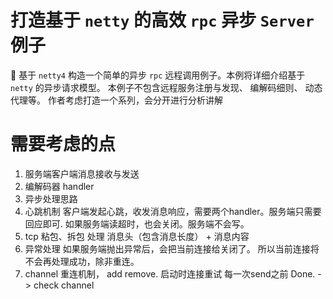 
# 打造基于 `netty` 的高效 `rpc` 异步 `Server` 例子
🍎 基于 `netty4` 构造一个简单的异步 `rpc` 远程调用例子。本例将详细介绍基于 `netty` 的异步请求模型。 本例子不包含远程服务注册与发现、 编解码细则、 动态代理等。
作者考虑打造一个系列，会分开进行分析讲解

# 需要考虑的点

1. 服务端客户端消息接收与发送
2. 编解码器 handler
3. 异步处理思路
4. 心跳机制 
客户端发起心跳，收发消息响应，需要两个handler。服务端只需要回应即可. 如果服务端读超时，也会关闭。服务端不会写。
5. tcp 粘包、拆包  处理
消息头（包含消息长度） + 消息内容 
6. 异常处理
如果服务端抛出异常后，会把当前连接给关闭了。
所以当前连接将不会再处理成功，除非重连。
7. channel 重连机制， add remove. 启动时连接重试
每一次send之前
Done. -> check channel 
